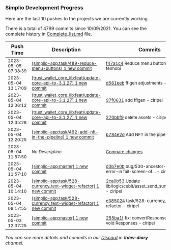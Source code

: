 
### Simplio Development Progress

Here are the last 10 pushes to the projects we are currently working.

There is a total of 4799 commits since 10/09/2021. You can see the complete history in
 [Complete_list.md](Complete_list.md) file.

| Push Time | Description | Commits |
| --- | --- | --- |
| <sub>2023-05-05 07:38:39</sub> | <sub>[[simplio-app:task/489\-reduce\-menu\-buttons] 1 new commit](https://github.com/SimplioOfficial/simplio-app/commit/f47a1c49ec297e819844c8b81e432ba005bd410f)</sub> | <sub>[f47a1c4](https://github.com/SimplioOfficial/simplio-app/commit/f47a1c49ec297e819844c8b81e432ba005bd410f) Reduce menu buttons to 3 - tenhobi</sub> |
| <sub>2023-05-04 13:17:09</sub> | <sub>[[trust_wallet_core_lib:feat/update\-core\-api\-to\-3\.1\.27] 1 new commit](https://github.com/ciripel/trust_wallet_core_lib/commit/d561eeb5862e9485caa2071615b69817b3188755)</sub> | <sub>[d561eeb](https://github.com/ciripel/trust_wallet_core_lib/commit/d561eeb5862e9485caa2071615b69817b3188755) ffigen adjustments - ciripel</sub> |
| <sub>2023-05-04 12:36:12</sub> | <sub>[[trust_wallet_core_lib:feat/update\-core\-api\-to\-3\.1\.27] 1 new commit](https://github.com/ciripel/trust_wallet_core_lib/commit/97f0631dc7fb1a5847e7258b82bd02fe6f0b9b2d)</sub> | <sub>[97f0631](https://github.com/ciripel/trust_wallet_core_lib/commit/97f0631dc7fb1a5847e7258b82bd02fe6f0b9b2d) add ffigen - ciripel</sub> |
| <sub>2023-05-04 12:35:28</sub> | <sub>[[trust_wallet_core_lib:feat/update\-core\-api\-to\-3\.1\.27] 1 new commit](https://github.com/ciripel/trust_wallet_core_lib/commit/270bbf9d695efc100ed4a6e1535ad6e77fe48a71)</sub> | <sub>[270bbf9](https://github.com/ciripel/trust_wallet_core_lib/commit/270bbf9d695efc100ed4a6e1535ad6e77fe48a71) delete assets - ciripel</sub> |
| <sub>2023-05-04 12:20:25</sub> | <sub>[[simplio-app:task/492\-add\-nft\-in\-the\-pipeline] 1 new commit](https://github.com/SimplioOfficial/simplio-app/commit/b784e2d7aeca2c7d21e72941756b2fec34c306c6)</sub> | <sub>[b784e2d](https://github.com/SimplioOfficial/simplio-app/commit/b784e2d7aeca2c7d21e72941756b2fec34c306c6) Add NFT in the pipeline - tenhobi</sub> |
| <sub>2023-05-04 11:57:50</sub> | <sub>_No Description_</sub> | <sub>[Compare changes](https://github.com/SimplioOfficial/simplio-app/compare/2ca0b53e9ea6...e6757756d955)</sub> |
| <sub>2023-05-04 11:57:10</sub> | <sub>[[simplio-app:master] 1 new commit](https://github.com/SimplioOfficial/simplio-app/commit/d3b7e0bd102600ab18d331276e61662046569cc0)</sub> | <sub>[d3b7e0b](https://github.com/SimplioOfficial/simplio-app/commit/d3b7e0bd102600ab18d331276e61662046569cc0) bug/530-ancestor-widget-error-in fail-screen-of... - ciripel</sub> |
| <sub>2023-05-04 10:14:10</sub> | <sub>[[simplio-app:task/528\-currency\_text\-widget\-refactor] 1 new commit](https://github.com/SimplioOfficial/simplio-app/commit/2ca0b53e9ea629ee48f2e530f875261e21f3bce7)</sub> | <sub>[2ca0b53](https://github.com/SimplioOfficial/simplio-app/commit/2ca0b53e9ea629ee48f2e530f875261e21f3bce7) Update lib/logic/cubit/asset_send_summary/asset... - ciripel</sub> |
| <sub>2023-05-04 09:17:55</sub> | <sub>[[simplio-app:task/528\-currency\_text\-widget\-refactor] 1 new commit](https://github.com/SimplioOfficial/simplio-app/commit/e38502461e07f313a50aa50cf129bf005403af58)</sub> | <sub>[e385024](https://github.com/SimplioOfficial/simplio-app/commit/e38502461e07f313a50aa50cf129bf005403af58) task/528-currency_text-widget-refactor - ciripel</sub> |
| <sub>2023-05-03 12:37:25</sub> | <sub>[[simplio-app:master] 1 new commit](https://github.com/SimplioOfficial/simplio-app/commit/255ba1f420712628cda5410befec4e910ca6cf29)</sub> | <sub>[255ba1f](https://github.com/SimplioOfficial/simplio-app/commit/255ba1f420712628cda5410befec4e910ca6cf29) fix: convertResponse supports void Responses - ciripel</sub> |

_You can see more details and commits in our [Discord](https://discord.gg/aKhjuwZmdP) in **#dev-diary** channel._
